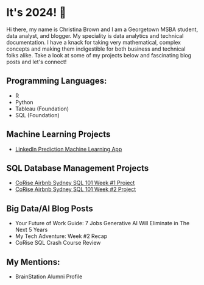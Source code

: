# It's 2024! 👋

Hi there, my name is Christina Brown and I am a Georgetown MSBA student, data analyst, and blogger. My speciality is data analytics and technical documentation. I have a knack for taking very mathematical, complex concepts and making them indigestible for both business and technical folks alike. Take a look at some of my projects below and fascinating blog posts and let's connect! 

## Programming Languages:
- R
- Python
- Tableau (Foundation)
- SQL (Foundation)

## Machine Learning Projects
- <a href="https://www.google.com/](https://github.com/DataEmpress/LinkedIn-Machine-Learning-Simulation" target="_blank">LinkedIn Prediction Machine Learning App </a>

## SQL Database Management Projects
-  <a href="https://colab.research.google.com/drive/1nMtYWwAMBbARNoS09EY2GyJ6ycmcl2zq?authuser=1#scrollTo=oenMClwuUUqT" target="_blank">CoRise Airbnb Sydney SQL 101 Week #1 Project </a>
- <a href="https://colab.research.google.com/drive/1tziVIL7iCI51ubwdgf8gw_3lJ9O_S3pX#scrollTo=_buhQE6pEcxc" target="_blank">CoRise Airbnb Sydney SQL 101 Week #2 Project </a>
  
## Big Data/AI Blog Posts
- Your Future of Work Guide: 7 Jobs Generative AI Will Eliminate in The Next 5 Years
- My Tech Adventure: Week #2 Recap
- CoRise SQL Crash Course Review

## My Mentions:
- BrainStation Alumni Profile
  
<!--
**DataEmpress/DataEmpress** is a ✨ _special_ ✨ repository because its `README.md` (this file) appears on your GitHub profile.

Here are some ideas to get you started:

- 🔭 I’m currently working on ...
- 🌱 I’m currently learning ...
- 👯 I’m looking to collaborate on ...
- 🤔 I’m looking for help with ...
- 💬 Ask me about ...
- 📫 How to reach me: ...
- 😄 Pronouns: ...
- ⚡ Fun fact: ...
-->
